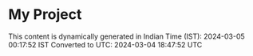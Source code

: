 # My Project

This content is dynamically generated in Indian Time (IST): 2024-03-05 00:17:52 IST
Converted to UTC: 2024-03-04 18:47:52 UTC

